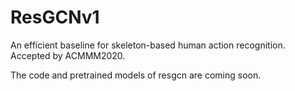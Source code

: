# ResGCNv1
An efficient baseline for skeleton-based human action recognition. Accepted by ACMMM2020.

The code and pretrained models of resgcn are coming soon.
